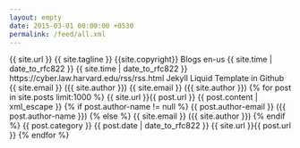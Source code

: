 ```yaml
---
layout: empty
date: 2015-03-01 00:00:00 +0530
permalink: /feed/all.xml
---
```

<rss version="2.0" xmlns:atom="https://www.w3.org/2005/Atom">
	<channel>
		<title>{{ site.title }}</title>
		<link>{{ site.url }}</link>
		<description>{{ site.tagline }}</description>
		<copyright>{{site.copyright}}</copyright>
		<category>Blogs</category>
		<language>en-us</language>
		<pubDate>{{ site.time | date_to_rfc822  }}</pubDate>
		<lastBuildDate>{{ site.time | date_to_rfc822  }}</lastBuildDate>
		<atom:link href="{{ site.url }}/rss.xml" rel="self" type="application/rss+xml" />
		<docs>https://cyber.law.harvard.edu/rss/rss.html</docs>
		<generator>Jekyll Liquid Template in Github</generator>		
		<managingEditor>{{ site.email }} ({{ site.author }})</managingEditor>
		<webMaster>{{ site.email }} ({{ site.author }})</webMaster>
		{% for post in site.posts limit:1000 %}
			<item>
				<title>{{ post.title | xml_escape }}</title>
				<link>{{ site.url }}{{ post.url }}</link>
				<description>{{ post.content | xml_escape }}</description>
			{% if post.author-name != null %}
				<author>{{ post.author-email }} ({{ post.author-name }})</author>
			{% else %}
				<author>{{ site.email }} ({{ site.author }})</author>
			{% endif %}
				<category>{{ post.category }}</category>
				<pubDate>{{ post.date | date_to_rfc822  }}</pubDate>
				<guid>{{ site.url }}{{ post.url }}</guid>
			</item>
		{% endfor %}
	</channel>
</rss>
